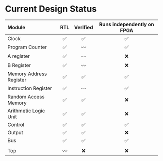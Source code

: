 # Current Design Status

| Module                  | RTL | Verified | Runs independently on FPGA |
| :---------------------- | :-: | :-: | :-: |
| Clock                   |✅|✅|✅|
| Program Counter         |✅|〰️|✅|
| A register              |✅|〰️|❌|
| B Register              |✅|〰️|❌|
| Memory Address Register |✅|✅|✅|
| Instruction Register    |✅|〰️|✅|
| Random Access Memory    |✅|✅|❌|
| Arithmetic Logic Unit   |✅|✅|❌|
| Control                 |✅|✅|✅|
| Output                  |✅|✅|❌|
| Bus                     |✅|✅|✅|
||||
| Top                     |〰️|❌|❌|
